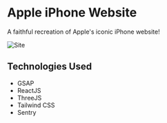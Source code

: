 # Apple iPhone Website
A faithful recreation of Apple's iconic iPhone website!

![Site](https://i.imgur.com/c9mUFEi.png)

## Technologies Used
* GSAP
* ReactJS
* ThreeJS
* Tailwind CSS
* Sentry
